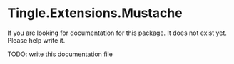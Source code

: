 # Tingle.Extensions.Mustache

If you are looking for documentation for this package. It does not exist yet. Please help write it.

TODO: write this documentation file
